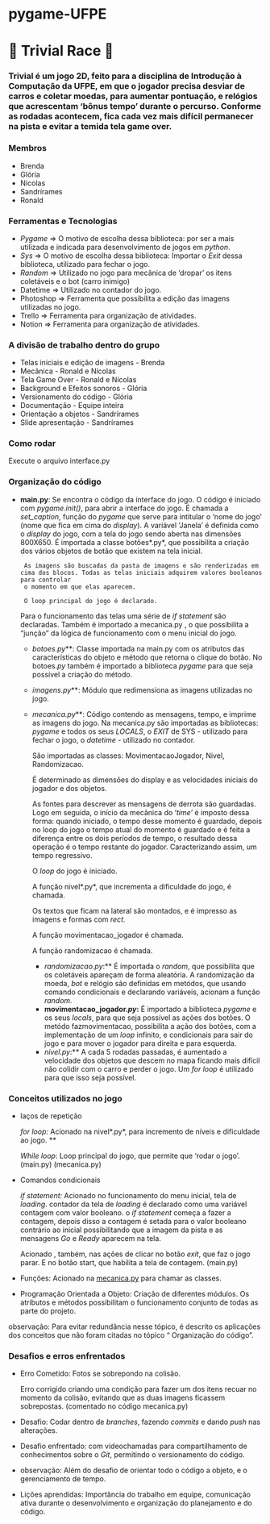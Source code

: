 # pygame-UFPE
# **🚗 Trivial Race 🚗**

### **Trivial é um jogo 2D, feito para a disciplina de Introdução à Computação da UFPE, em que o jogador precisa desviar de carros e coletar moedas, para aumentar pontuação, e relógios que acrescentam ‘bônus tempo’ durante o percurso. Conforme as rodadas acontecem, fica cada vez mais difícil permanecer na pista e evitar a temida tela game over.**

### **Membros**

- Brenda
- Glória
- Nicolas
- Sandrírames
- Ronald

### **Ferramentas e Tecnologias**    
- *Pygame* ⇒ O motivo de escolha dessa biblioteca: por ser a mais utilizada e indicada para desenvolvimento de jogos em *python*.
- *Sys* ⇒ O motivo de escolha dessa biblioteca: Importar o *Exit* dessa biblioteca, utilizado para fechar o jogo.
- *Random* ⇒ Utilizado no jogo para mecânica de ‘dropar’ os itens coletáveis e o bot (carro inimigo)
- Datetime ⇒ Utilizado no contador do jogo.
- Photoshop ⇒ Ferramenta que possibilita a edição das imagens utilizadas no jogo.
- Trello ⇒ Ferramenta para organização de atividades.
- Notion ⇒ Ferramenta para organização de atividades.

### **A divisão de trabalho dentro do grupo**

- Telas iniciais e edição de imagens - Brenda
- Mecânica - Ronald e Nícolas
- Tela Game Over - Ronald e Nícolas
- Background e Efeitos sonoros - Glória
- Versionamento do código - Glória
- Documentação - Equipe inteira
- Orientação a objetos - Sandrírames
- Slide apresentação - Sandrírames

### **Como rodar**

Execute o arquivo interface.py

### **Organização do código**

- **main.py**: Se encontra o código da interface do jogo. O código é iniciado com *pygame.init()*, para abrir a interface do jogo. É chamada a *set_caption*, função do *pygame* que serve para intitular o ‘nome do jogo’ (nome que fica em cima do *display*).  A variável ‘Janela’ é definida como o *display* do jogo, com a tela do jogo sendo aberta nas dimensões 800X650.  É importada a classe botões*.py*, que possibilita a criação dos vários objetos de botão que existem na tela inicial.
    
       As imagens são buscadas da pasta de imagens e são renderizadas em cima dos blocos. Todas as telas iniciais adquirem valores booleanos para controlar 
       o momento em que elas aparecem. 
    
       O loop principal do jogo é declarado.  
    
    Para o funcionamento das telas uma série de *if statement* são declaradas.  Também é importado a mecanica.py , o que possibilita a “junção” da lógica de funcionamento com o menu inicial do jogo.
    
    - **botoes*.py***: Classe importada na main.py com os atributos das características do objeto e método que retorna o clique do botão.  No botoes.*py* também é importado a biblioteca *pygame* para que seja possível a criação do método.
    - **imagens*.py***: Módulo que redimensiona as imagens utilizadas no jogo.
    - **mecanica*.py***: Código contendo as mensagens, tempo, e imprime as imagens do jogo. Na mecanica.py são importadas as bibliotecas: *pygame* e todos os seus *LOCALS*, o *EXIT* de SYS - utilizado para fechar o jogo, o *datetime* - utilizado no contador.
        
        São importadas as classes: MovimentacaoJogador, Nivel, Randomizacao. 
        
        É determinado as dimensões do display e as velocidades iniciais do jogador e dos objetos. 
        
        As fontes para descrever as mensagens de derrota são guardadas. Logo em seguida, o início da mecânica do ‘*time’* é imposto dessa forma: quando iniciado, o tempo desse momento é guardado, depois no loop do jogo o tempo atual do momento é guardado e é feita a diferença entre os dois períodos de tempo, o resultado dessa operação é o tempo restante do jogador.  Caracterizando assim, um tempo regressivo.  
        
        O *loop* do jogo é iniciado. 
        
        A função nivel*.py*, que incrementa a dificuldade do jogo, é chamada. 
        
        Os textos que ficam na lateral são montados, e é impresso as imagens e formas com *rect.*
        
        A função movimentacao_jogador é chamada. 
        
        A função randomizacao é chamada. 
        
        - **randomizacao*.py*:** É importada o *random*, que possibilita que os coletáveis apareçam de forma aleatória. A randomização da moeda, *bot* e relógio são definidas em metódos, que usando comando condicionais e declarando variáveis, acionam a função *random.*
        - **movimentacao_jogador.*py*:** É importado a biblioteca *pygame* e os seus *locals*, para que seja possível as ações dos botões.  O metódo fazmovimentacao, possibilita a ação dos botões, com a implementação de um *loop* infinito, e  condicionais para sair do jogo e para mover o jogador para direita e para esquerda.
        - **nivel*.py*:** A cada 5 rodadas passadas, é aumentado a velocidade dos objetos que descem no mapa ficando mais difícil não colidir com o carro e perder o jogo. Um *for loop* é utilizado para que isso seja possível.

### **Conceitos utilizados no jogo**

- laços de repetição
    
    *for loop:*  Acionado na nivel*.py*, para incremento de níveis e dificuldade ao jogo. **
    
    *While loop*: Loop principal do jogo, que permite que ‘rodar o jogo’. (main.py) (mecanica.py)
    
- Comandos condicionais
    
    *if statement:* Acionado no funcionamento do menu inicial, tela de *loading*. contador da tela de *loading* é declarado como uma variável contagem com valor booleano. o *if statement*  começa a fazer a contagem, depois disso a contagem é setada para o valor booleano contrário ao inicial possibilitando que a imagem da pista e as mensagens *Go* e *Ready* aparecem na tela. 
    
    Acionado , também, nas ações de clicar no botão *exit*, que faz o jogo parar. E no botão start, que habilita a tela de contagem. (main.py)
    
- Funções: Acionado na [mecanica.py](http://mecanica.py) para chamar as classes.
- Programação Orientada a Objeto: Criação de diferentes módulos. Os atributos e métodos possibilitam o funcionamento conjunto de todas as parte do projeto.

observação: Para evitar redundância nesse tópico, é descrito os aplicações dos conceitos que não foram citadas no tópico “ Organização do código”. 

### Desafios e erros enfrentados

- Erro Cometido: Fotos se sobrepondo na colisão.
    
    Erro corrigido criando uma condição para fazer um dos itens recuar no momento da colisão, evitando que as duas imagens ficassem sobrepostas. (comentado no código mecanica.py)
    
- Desafio:  Codar dentro de *branches*, fazendo *commits* e dando *push* nas alterações.
- Desafio enfrentado: com videochamadas para compartilhamento de conhecimentos sobre o *Git*, permitindo o versionamento do código.
- observação: Além do desafio de orientar todo o código a objeto, e  o gerenciamento de tempo.
- Lições aprendidas: Importância do trabalho em equipe, comunicação ativa durante o desenvolvimento e organização do planejamento e do código.
